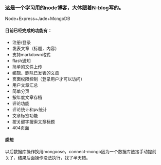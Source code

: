 ### 这是一个学习用的node博客，大体跟着N-blog写的。
Node+Express+Jade+MongoDB
#### 目前已经完成的功能有：
* 注册/登录
* 发表文章（标题，内容）
* 支持markdown格式
* flash通知
* 简单的文件上传
* 编辑、删除已发表的文章
* 页面权限控制（登录用户才可以访问）
* 用户文章汇总
* 简单分页
* 按年度文章存档
* 评论功能
* 评论统计和pv统计
* 文章标签功能
* 按关键字搜索文章标题
* 404页面

#### 感想
以后数据库操作换用mongoose，connect-mongo因为一个数据库链接手动提前关了，结果后面操作没法执行，找了半天错。

